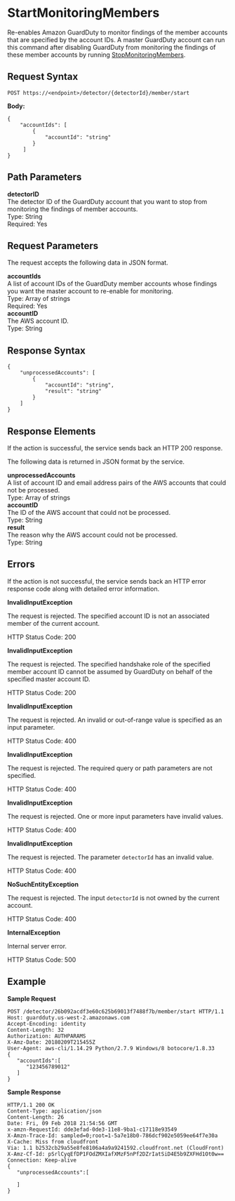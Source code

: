 # StartMonitoringMembers<a name="start-monitoring-members"></a>

Re\-enables Amazon GuardDuty to monitor findings of the member accounts that are specified by the account IDs\. A master GuardDuty account can run this command after disabling GuardDuty from monitoring the findings of these member accounts by running [StopMonitoringMembers](stop-monitoring-members.md)\.

## Request Syntax<a name="start-monitoring-members-request-syntax"></a>

```
POST https://<endpoint>/detector/{detectorId}/member/start
```

**Body:**

```
{
    "accountIds": [
        {
            "accountId": "string"
        }
     ]
}
```

## Path Parameters<a name="start-monitoring-members-path-parameters"></a>

**detectorID**  
The detector ID of the GuardDuty account that you want to stop from monitoring the findings of member accounts\.  
Type: String  
Required: Yes

## Request Parameters<a name="start-monitoring-members-request-parameters"></a>

The request accepts the following data in JSON format\.

**accountIds**  
A list of account IDs of the GuardDuty member accounts whose findings you want the master account to re\-enable for monitoring\.  
Type: Array of strings  
Required: Yes    
**accountID**  
The AWS account ID\.  
Type: String

## Response Syntax<a name="start-monitoring-members-response-syntax"></a>

```
{
    "unprocessedAccounts": [
        {
            "accountId": "string",
            "result": "string"
        }
    ]
}
```

## Response Elements<a name="start-monitoring-members-response-parameters"></a>

If the action is successful, the service sends back an HTTP 200 response\.

The following data is returned in JSON format by the service\.

**unprocessedAccounts**  
A list of account ID and email address pairs of the AWS accounts that could not be processed\.  
Type: Array of strings    
**accountID**  
The ID of the AWS account that could not be processed\.  
Type: String  
**result**  
The reason why the AWS account could not be processed\.  
Type: String

## Errors<a name="start-monitoring-members-errors"></a>

If the action is not successful, the service sends back an HTTP error response code along with detailed error information\.

**InvalidInputException**

The request is rejected\. The specified account ID is not an associated member of the current account\.

HTTP Status Code: 200 

**InvalidInputException**

The request is rejected\. The specified handshake role of the specified member account ID cannot be assumed by GuardDuty on behalf of the specified master account ID\.

HTTP Status Code: 200 

**InvalidInputException**

The request is rejected\. An invalid or out\-of\-range value is specified as an input parameter\.

HTTP Status Code: 400 

**InvalidInputException**

The request is rejected\. The required query or path parameters are not specified\.

HTTP Status Code: 400 

**InvalidInputException**

The request is rejected\. One or more input parameters have invalid values\.

HTTP Status Code: 400 

**InvalidInputException**

The request is rejected\. The parameter `detectorId` has an invalid value\.

HTTP Status Code: 400 

**NoSuchEntityException**

The request is rejected\. The input `detectorId` is not owned by the current account\.

HTTP Status Code: 400 

**InternalException**

Internal server error\.

HTTP Status Code: 500 

## Example<a name="start-monitoring-members-example"></a>

**Sample Request**

```
POST /detector/26b092acdf3e60c625b69013f7488f7b/member/start HTTP/1.1
Host: guardduty.us-west-2.amazonaws.com
Accept-Encoding: identity
Content-Length: 32
Authorization: AUTHPARAMS
X-Amz-Date: 20180209T215455Z
User-Agent: aws-cli/1.14.29 Python/2.7.9 Windows/8 botocore/1.8.33
{  
   "accountIds":[  
      "123456789012"
   ]
}
```

**Sample Response**

```
HTTP/1.1 200 OK
Content-Type: application/json
Content-Length: 26
Date: Fri, 09 Feb 2018 21:54:56 GMT
x-amzn-RequestId: dde3efad-0de3-11e8-9ba1-c17118e93549
X-Amzn-Trace-Id: sampled=0;root=1-5a7e18b0-786dcf902e5059ee64f7e30a
X-Cache: Miss from cloudfront
Via: 1.1 b2532cb29a55e8fe8106a4a9a9241592.cloudfront.net (CloudFront)
X-Amz-Cf-Id: pSrlCyqEfDP1FOdZMXIafXMzF5nPf2DZrIatSiD4E5b9ZXFHd1Ot0w==
Connection: Keep-alive
{  
   "unprocessedAccounts":[  

   ]
}
```